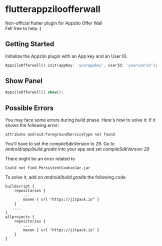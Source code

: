 
# flutterappziloofferwall  
  
Non-official flutter plugin for Appzilo Offer Wall  
Fell free to help :)  
## Getting Started  
Initialize the Appzilo plugin with an App key and an User ID.  
  
```dart  
AppziloOfferwall().init(appKey: 'yourappkey', userId: 'youruserid');  
```  
## Show Panel  
  
```dart  
AppziloOfferwall().show();  
```  
  
## Possible Errors  
You may face some errors during build phase. 
Here's how to solve it:
If it shows the following error:

    attribute android:foregroundServiceType not found
You'll have to set the compileSdkVersion to 29.
Go to *android/app/build.gradle* into your app and set *compileSdkVersion 29*

There might be an error related to
```
Could not find PersistentCookieJar.jar
```
To solve it, add on *android/build.gradle* the following code
```
buildscript {
	repositories {
		...
		maven { url "https://jitpack.io" }
	}
	...
}
allprojects {
	repositories {
		...
		maven { url "https://jitpack.io" }
	}
}
```
